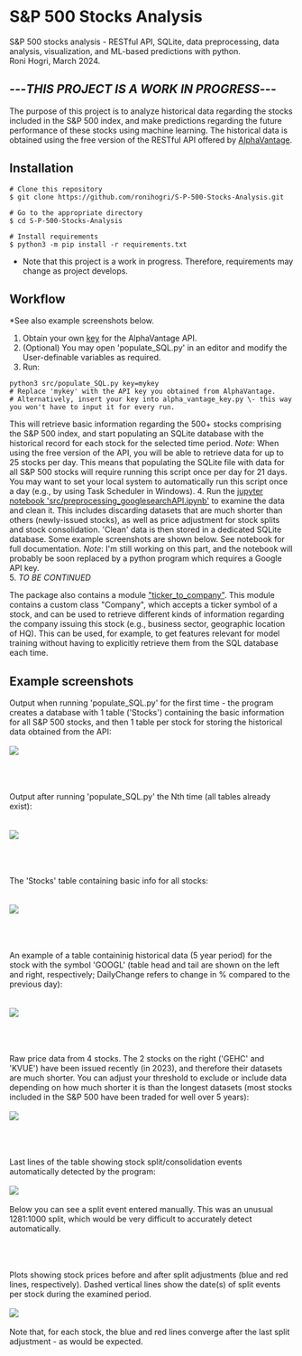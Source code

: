 # S&P 500 Stocks Analysis
S&amp;P 500 stocks analysis - RESTful API, SQLite, data preprocessing, data analysis, visualization, and ML-based predictions with python.  
Roni Hogri, March 2024.  

  
## ---*THIS PROJECT IS A WORK IN PROGRESS*---

  
The purpose of this project is to analyze historical data regarding the stocks included in the S&P 500 index, and make predictions regarding the future performance of these stocks using machine learning. The historical data is obtained using the free version of the RESTful API offered by [AlphaVantage](https://www.alphavantage.co/).  


## Installation

```console
# Clone this repository
$ git clone https://github.com/ronihogri/S-P-500-Stocks-Analysis.git

# Go to the appropriate directory
$ cd S-P-500-Stocks-Analysis

# Install requirements
$ python3 -m pip install -r requirements.txt
```
* Note that this project is a work in progress. Therefore, requirements may change as project develops. 

## Workflow
*See also example screenshots below.

1. Obtain your own [key](https://www.alphavantage.co/support/#api-key) for the AlphaVantage API. 
2. (Optional) You may open 'populate_SQL.py' in an editor and modify the User-definable variables as required.  
3. Run:
```console
python3 src/populate_SQL.py key=mykey
# Replace 'mykey' with the API key you obtained from AlphaVantage.  
# Alternatively, insert your key into alpha_vantage_key.py \- this way you won't have to input it for every run.
```
This will retrieve basic information regarding the 500+ stocks comprising the S&P 500 index, and start populating an SQLite database with the historical record for each stock for the selected time period. 
*Note*: When using the free version of the API, you will be able to retrieve data for up to 25 stocks per day. This means that populating the SQLite file with data for all S&P 500 stocks will require running this script once per day for 21 days. You may want to set your local system to automatically run this script once a day (e.g., by using Task Scheduler in Windows).
4. Run the [jupyter notebook 'src/preprocessing_googlesearchAPI.ipynb'](https://github.com/ronihogri/S-P-500-Stocks-Analysis/blob/main/src/preprocessing_batches.ipynb) to examine the data and clean it. This includes discarding datasets that are much shorter than others (newly-issued stocks), as well as price adjustment for stock splits and stock consolidation. 'Clean' data is then stored in a dedicated SQLite database. Some example screenshots are shown below. See notebook for full documentation.
*Note*: I'm still working on this part, and the notebook will probably be soon replaced by a python program which requires a Google API key.  
5. *TO BE CONTINUED*  

The package also contains a module ["ticker_to_company"](https://github.com/ronihogri/S-P-500-Stocks-Analysis/blob/main/src/ticker_to_company.py). This module contains a custom class "Company", which accepts a ticker symbol of a stock, and can be used to retrieve different kinds of information regarding the company issuing this stock (e.g., business sector, geographic location of HQ). This can be used, for example, to get features relevant for model training without having to explicitly retrieve them from the SQL database each time. 


## Example screenshots
Output when running 'populate_SQL.py' for the first time - the program creates a database with 1 table ('Stocks') containing the basic information for all S&P 500 stocks, and then 1 table per stock for storing the historical data obtained from the API: 
<br><br>![](https://github.com/ronihogri/S-P-500-Stocks-Analysis/blob/main/images/get_symbols_and_make_tables.png)<br><br>  

  
  
  <br><br>Output after running 'populate_SQL.py' the Nth time (all tables already exist):  
<br><br>![](https://github.com/ronihogri/S-P-500-Stocks-Analysis/blob/main/images/API_requests_exceeded_2.png)<br><br>  

  
  
  <br><br>The 'Stocks' table containing basic info for all stocks:  
<br><br>![](https://github.com/ronihogri/S-P-500-Stocks-Analysis/blob/main/images/stocks_list_sql.png)<br><br>  

    
  <br><br>An example of a table containinig historical data (5 year period) for the stock with the symbol 'GOOGL' (table head and tail are shown on the left and right, respectively; DailyChange refers to change in % compared to the previous day):  
 <br><br>![](https://github.com/ronihogri/S-P-500-Stocks-Analysis/blob/main/images/example_GOOGL.png)<br><br>  

   <br><br>Raw price data from 4 stocks. The 2 stocks on the right ('GEHC' and 'KVUE') have been issued recently (in 2023), and therefore their datasets are much shorter. You can adjust your threshold to exclude or include data depending on how much shorter it is than the longest datasets (most stocks included in the S&P 500 have been traded for well over 5 years):
   <br><br>![](https://github.com/ronihogri/S-P-500-Stocks-Analysis/blob/main/images/KVUE%20GEHC%20too%20short.png)<br><br>  

  <br><br>Last lines of the table showing stock split/consolidation events automatically detected by the program:
     <br><br>![](https://github.com/ronihogri/S-P-500-Stocks-Analysis/blob/main/images/split_query2.png)<br><br>
     Below you can see a split event entered manually. This was an unusual 1281:1000 split, which would be very difficult to accurately detect automatically.<br><br>  

  <br><br>Plots showing stock prices before and after split adjustments (blue and red lines, respectively). Dashed vertical lines show the date(s) of split events per stock during the examined period. 
       <br><br>![](https://github.com/ronihogri/S-P-500-Stocks-Analysis/blob/main/images/split_adjusted_plots.png)<br><br>
       Note that, for each stock, the blue and red lines converge after the last split adjustment - as would be expected.<br><br>

